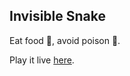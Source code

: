## Invisible Snake

Eat food 🍏, avoid poison 🍎.

Play it live [here](https://determined-mccarthy-5caf35.netlify.com/).
